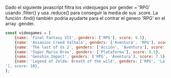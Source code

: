Dado el siguiente javascript filtra los videojuegos por gender = 'RPG' usando .filter() y usa .reduce() para conseguir la media de sus .score. La función .find() también podría ayudarte para el contrar el genero 'RPG' en el array .gender.

```js
const videogames = [
    {name: 'Final Fantasy VII', genders: ['RPG'], score: 9.5},
    {name: 'Assasins Creed Valhala', genders: ['Aventura', 'RPG'], score: 4.5},
    {name: 'The last of Us 2', genders: ['Acción', 'Aventura'], score: 9.8},
    {name: 'Super Mario Bros', genders: ['Plataforma'], score: 8.5},
    {name: 'Genshin Impact', genders: ['RPG', 'Aventura'], score: 7.5},
    {name: 'Legend of Zelda: Breath of the wild', genders: ['RPG', 'La cosa más puto bonita que he visto nunca
'], score: 10},
];
```
